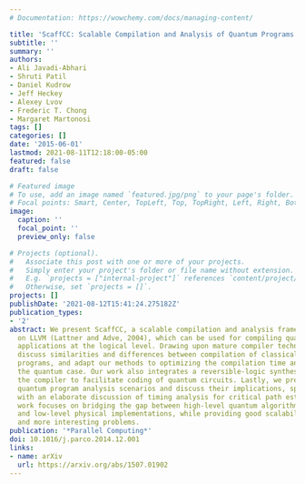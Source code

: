 ```yaml
---
# Documentation: https://wowchemy.com/docs/managing-content/

title: 'ScaffCC: Scalable Compilation and Analysis of Quantum Programs'
subtitle: ''
summary: ''
authors:
- Ali Javadi-Abhari
- Shruti Patil
- Daniel Kudrow
- Jeff Heckey
- Alexey Lvov
- Frederic T. Chong
- Margaret Martonosi
tags: []
categories: []
date: '2015-06-01'
lastmod: 2021-08-11T12:18:00-05:00
featured: false
draft: false

# Featured image
# To use, add an image named `featured.jpg/png` to your page's folder.
# Focal points: Smart, Center, TopLeft, Top, TopRight, Left, Right, BottomLeft, Bottom, BottomRight.
image:
  caption: ''
  focal_point: ''
  preview_only: false

# Projects (optional).
#   Associate this post with one or more of your projects.
#   Simply enter your project's folder or file name without extension.
#   E.g. `projects = ["internal-project"]` references `content/project/deep-learning/index.md`.
#   Otherwise, set `projects = []`.
projects: []
publishDate: '2021-08-12T15:41:24.275182Z'
publication_types:
- '2'
abstract: We present ScaffCC, a scalable compilation and analysis framework based
  on LLVM (Lattner and Adve, 2004), which can be used for compiling quantum computing
  applications at the logical level. Drawing upon mature compiler technologies, we
  discuss similarities and differences between compilation of classical and quantum
  programs, and adapt our methods to optimizing the compilation time and output for
  the quantum case. Our work also integrates a reversible-logic synthesis tool in
  the compiler to facilitate coding of quantum circuits. Lastly, we present some useful
  quantum program analysis scenarios and discuss their implications, specifically
  with an elaborate discussion of timing analysis for critical path estimation. Our
  work focuses on bridging the gap between high-level quantum algorithm specifications
  and low-level physical implementations, while providing good scalability to larger
  and more interesting problems.
publication: '*Parallel Computing*'
doi: 10.1016/j.parco.2014.12.001
links:
- name: arXiv
  url: https://arxiv.org/abs/1507.01902
---
```

